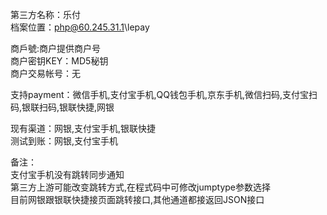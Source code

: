 第三方名称：乐付  
档案位置：php@60.245.31.1\lepay  
  
商戶號:商户提供商户号  
商户密钥KEY：MD5秘钥  
商户交易帐号：无  
  
支持payment：微信手机,支付宝手机,QQ钱包手机,京东手机,微信扫码,支付宝扫码,银联扫码,银联快捷,网银  
  
现有渠道：网银,支付宝手机,银联快捷  
测试到账：网银,支付宝手机  
  
备注：  
支付宝手机没有跳转同步通知  
第三方上游可能改变跳转方式,在程式码中可修改jumptype参数选择  
目前网银跟银联快捷接页面跳转接口,其他通道都接返回JSON接口  
